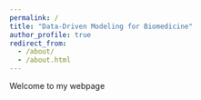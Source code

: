 ```yaml
---
permalink: /
title: "Data-Driven Modeling for Biomedicine"
author_profile: true
redirect_from: 
  - /about/
  - /about.html
---
```


Welcome to my webpage
